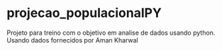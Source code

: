 # projecao_populacionalPY

Projeto para treino com o objetivo em analise de dados usando python.
Usando dados fornecidos por <a src="https://github.com/amankharwal/Californai-Cities">Aman Kharwal</a>
